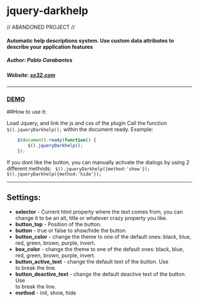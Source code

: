 # jquery-darkhelp
// ABANDONED PROJECT //
#### Automatic help descriptions system. Use custom data attributes to describe your application features

##### Author: Pablo Carabantes 
##### Website: [se32.com](http://www.se32.com)
***

### [DEMO](http://www.se32.com/darkhelp/example.html)

##How to use it:

Load Jquery, and link  the js and css of the plugin
Call the function `$().jqueryDarkhelp();` within the document ready. Example:

```javascript
    $(document).ready(function() {
        $().jqueryDarkhelp();
    });
```
If you dont like the button, you can manually activate the dialogs by using 2 different methods:
   ` $().jqueryDarkhelp({method:'show'});`
    `$().jqueryDarkhelp({method:'hide'});`
***
## Settings:
*  **selector** - Current html property where the text comes from, you can change it to be an alt, title or whatever crazy property you like.
*  **button_top** - Position of the button.
*  **button** - true or false to show/hide the button.
*  **button_color** - change the theme to one of the default ones: black, blue, red, green, brown, purple, invert.
*  **box_color** - change the theme to one of the default ones: black, blue, red, green, brown, purple, invert.
*  **button_active_text** - change the default text of the button. Use <br/> to break the line.
*  **button_deactive_text** - change the default deactive text of the button. Use <br/> to break the line.
*  **method** - init, show, hide
